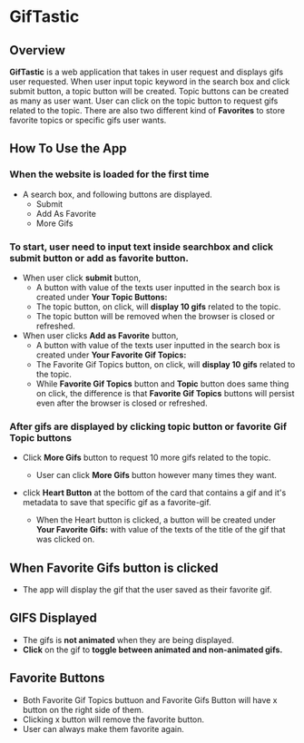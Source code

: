 # GifTastic

## Overview

**GifTastic** is a web application that takes in user request and displays gifs user requested. When user input topic keyword in the search box and click submit button, a topic button will be created. Topic buttons can be created as many as user want. User can click on the topic button to request gifs related to the topic.
There are also two different kind of **Favorites** to store favorite topics or specific gifs user wants.


## How To Use the App

### When the website is loaded for the first time
  * A search box, and following buttons are displayed.
    * Submit
    * Add As Favorite
    * More Gifs

### To start, user need to input text inside searchbox and click **submit** button or **add as favorite** button.
  * When user click **submit** button,
    * A button with value of the texts user inputted in the search box is created under **Your Topic Buttons:**
    * The topic button, on click, will **display 10 gifs** related to the topic.
    * The topic button will be removed when the browser is closed or refreshed.
  * When user clicks **Add as Favorite** button,
    * A button with value of the texts user inputted in the search box is created under **Your Favorite Gif Topics:**
    * The Favorite Gif Topics button, on click, will **display 10 gifs** related to the topic.
    * While **Favorite Gif Topics** button and **Topic** button does same thing on click, the difference is that **Favorite Gif Topics** buttons will persist even after the browser is closed or refreshed.

### After gifs are displayed by clicking topic button or favorite Gif Topic buttons
  * Click **More Gifs** button to request 10 more gifs related to the topic.
    * User can click **More Gifs** button however many times they want.
  
  * click **Heart Button** at the bottom of the card that contains a gif and it's metadata to save that specific gif as a favorite-gif.
    * When the Heart button is clicked, a button will be created under **Your Favorite Gifs:** with value of the texts of the title of the gif that was clicked on.

## When Favorite Gifs button is clicked
  * The app will display the gif that the user saved as their favorite gif.

## GIFS Displayed
  * The gifs is **not animated** when they are being displayed.
  * **Click** on the gif to **toggle between animated and non-animated gifs.**

## Favorite Buttons
  * Both Favorite Gif Topics buttuon and Favorite Gifs Button will have x button on the right side of them.
  * Clicking x button will remove the favorite button.
  * User can always make them favorite again.

  
